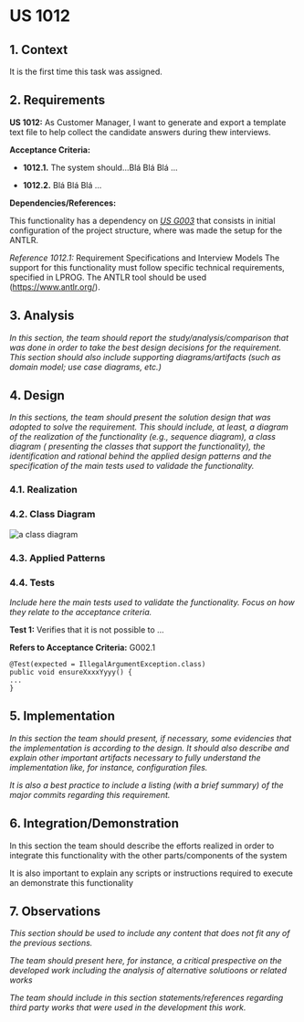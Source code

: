 # US 1012

## 1. Context

It is the first time this task was assigned.

## 2. Requirements

**US 1012:** As Customer Manager, I want to generate and export a template text file to help collect the candidate 
answers during thew interviews.


**Acceptance Criteria:**

- **1012.1.** The system should...Blá Blá Blá ...

- **1012.2.** Blá Blá Blá ...


**Dependencies/References:**

This functionality has a dependency on [_US G003_](../us_g003) that consists in initial configuration of the project
structure, where was made the setup for the ANTLR.

_Reference 1012.1:_ Requirement Specifications and Interview Models The support for this functionality must follow 
specific technical requirements, specified in LPROG. The ANTLR tool should be used (https://www.antlr.org/).


## 3. Analysis

*In this section, the team should report the study/analysis/comparison that was done in order to take the best design
decisions for the requirement. This section should also include supporting diagrams/artifacts (such as domain model; use
case diagrams, etc.)*


## 4. Design

*In this sections, the team should present the solution design that was adopted to solve the requirement. This should
include, at least, a diagram of the realization of the functionality (e.g., sequence diagram), a class diagram (
presenting the classes that support the functionality), the identification and rational behind the applied design
patterns and the specification of the main tests used to validade the functionality.*

### 4.1. Realization

### 4.2. Class Diagram

![a class diagram]()

### 4.3. Applied Patterns

### 4.4. Tests

*Include here the main tests used to validate the functionality. Focus on how they relate to the acceptance criteria.*

**Test 1:** Verifies that it is not possible to ...

**Refers to Acceptance Criteria:** G002.1

````
@Test(expected = IllegalArgumentException.class)
public void ensureXxxxYyyy() {
...
}
````

## 5. Implementation

*In this section the team should present, if necessary, some evidencies that the implementation is according to the
design. It should also describe and explain other important artifacts necessary to fully understand the implementation
like, for instance, configuration files.*

*It is also a best practice to include a listing (with a brief summary) of the major commits regarding this requirement.*

## 6. Integration/Demonstration

In this section the team should describe the efforts realized in order to integrate this functionality with the other
parts/components of the system

It is also important to explain any scripts or instructions required to execute an demonstrate this functionality

## 7. Observations

*This section should be used to include any content that does not fit any of the previous sections.*

*The team should present here, for instance, a critical prespective on the developed work including the analysis of
alternative solutioons or related works*

*The team should include in this section statements/references regarding third party works that were used in the
development this work.*